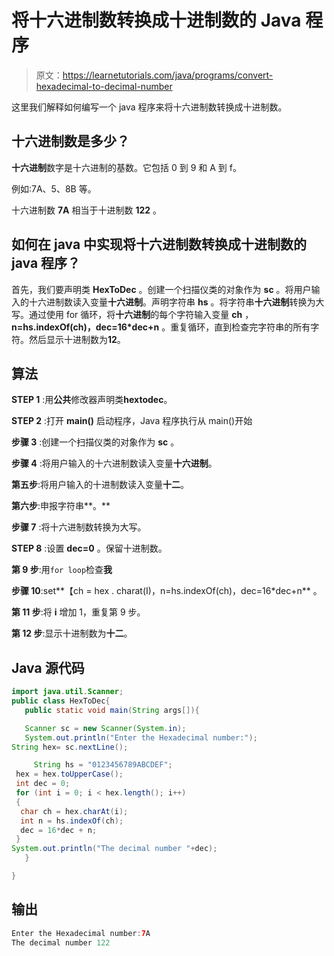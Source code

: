# 将十六进制数转换成十进制数的 Java 程序

> 原文：<https://learnetutorials.com/java/programs/convert-hexadecimal-to-decimal-number>

这里我们解释如何编写一个 java 程序来将十六进制数转换成十进制数。

## 十六进制数是多少？

**十六进制**数字是十六进制的基数。它包括 0 到 9 和 A 到 f。

例如:7A、5、8B 等。

十六进制数 **7A** 相当于十进制数 **122** 。

## 如何在 java 中实现将十六进制数转换成十进制数的 java 程序？

首先，我们要声明类 **HexToDec** 。创建一个扫描仪类的对象作为 **sc** 。将用户输入的十六进制数读入变量**十六进制**。声明字符串 **hs** 。将字符串**十六进制**转换为大写。通过使用 for 循环，将**十六进制**的每个字符输入变量 **ch** ， **n=hs.indexOf(ch)，dec=16*dec+n** 。重复循环，直到检查完字符串的所有字符。然后显示十进制数为**12**。

## 算法

**STEP 1** :用**公共**修改器声明类**hextodec**。

**STEP 2** :打开 **main()** 启动程序，Java 程序执行从 main()开始

**步骤 3** :创建一个扫描仪类的对象作为 **sc** 。

**步骤 4** :将用户输入的十六进制数读入变量**十六进制**。

**第五步**:将用户输入的十进制数读入变量**十二**。

**第六步**:申报字符串**。**

**步骤 7** :将十六进制数转换为大写。

**STEP 8** :设置 **dec=0** 。保留十进制数。

**第 9 步**:用`for loop`检查**我**

**步骤 10**:set**【ch = hex . charat(I)，n=hs.indexOf(ch)，dec=16*dec+n** 。

**第 11 步**:将 **i** 增加 1，重复第 9 步。

**第 12 步**:显示十进制数为**十二**。

## Java 源代码

```java
import java.util.Scanner;
public class HexToDec{  
   public static void main(String args[]){  

   Scanner sc = new Scanner(System.in);
   System.out.println("Enter the Hexadecimal number:");
String hex= sc.nextLine();

     String hs = "0123456789ABCDEF";  
 hex = hex.toUpperCase();  
 int dec = 0;  
 for (int i = 0; i < hex.length(); i++)  
 {  
  char ch = hex.charAt(i);  
  int n = hs.indexOf(ch);  
  dec = 16*dec + n;  
 }  
System.out.println("The decimal number "+dec);
   }  

} 

```

## 输出

```java
Enter the Hexadecimal number:7A
The decimal number 122
```